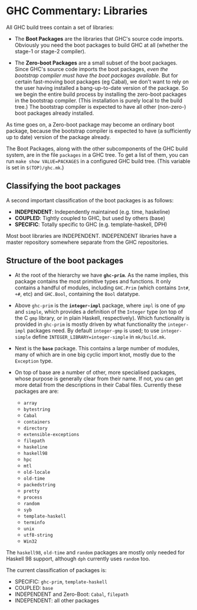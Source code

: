 # GHC Commentary: Libraries


All GHC build trees contain a set of libraries:

- The **Boot Packages** are the libraries that GHC's source code imports.  Obviously you need the boot packages to build GHC at all (whether the stage-1 or stage-2 compiler).

- The **Zero-boot Packages** are a small subset of the boot packages.  Since GHC's source code imports the boot packages, *even the bootstrap compiler must have the boot packages available*.  But for certain fast-moving boot packages (eg Cabal), we don't want to rely on the user having installed a bang-up-to-date version of the package.  So we begin the entire build process by installing the zero-boot packages in the bootstrap compiler.  (This installation is purely local to the build tree.)  The bootstrap compiler is expected to have all other (non-zero-) boot packages already installed.


As time goes on, a Zero-boot package may become an ordinary boot package, because the bootstrap compiler is expected to have (a sufficiently up to date) version of the package already.


The Boot Packages, along with the other subcomponents of the GHC build system, are in the file `packages` in a GHC tree. To get a list of them, you can run `make show VALUE=PACKAGES` in a configured GHC build tree.  (This variable is set in `$(TOP)/ghc.mk`.)

## Classifying the boot packages


A second important classification of the boot packages is as follows:

- **INDEPENDENT**: Independently maintained (e.g. time, haskeline)
- **COUPLED**: Tightly coupled to GHC, but used by others (base)
- **SPECIFIC**: Totally specific to GHC (e.g. template-haskell, DPH)


Most boot libraries are INDEPENDENT.  INDEPENDENT libraries have a
master repository somewhere separate from the GHC repositories.

## Structure of the boot packages

- At the root of the hierarchy we have **`ghc-prim`**. As the name implies, this package contains the most primitive types and functions. It only contains a handful of modules, including `GHC.Prim` (which contains `Int#`, `+#`, etc) and `GHC.Bool`, containing the `Bool` datatype.

- Above `ghc-prim` is the **`integer-impl`** package, where `impl` is one of `gmp` and `simple`, which provides a definition of the `Integer` type (on top of the C `gmp` library, or in plain Haskell, respectively). Which functionality is provided in `ghc-prim` is mostly driven by what functionality the `integer-impl` packages need. By default `integer-gmp` is used; to use `integer-simple` define `INTEGER_LIBRARY=integer-simple` in `mk/build.mk`.

- Next is the **`base`** package. This contains a large number of modules, many of which are in one big cyclic import knot, mostly due to the `Exception` type.

- On top of base are a number of other, more specialised packages, whose purpose is generally clear from their name. If not, you can get more detail from the descriptions in their Cabal files.  Currently these packages are are:

  - `array`
  - `bytestring`
  - `Cabal`
  - `containers`
  - `directory`
  - `extensible-exceptions`
  - `filepath`
  - `haskeline`
  - `haskell98`
  - `hpc`
  - `mtl`
  - `old-locale`
  - `old-time`
  - `packedstring`
  - `pretty`
  - `process`
  - `random`
  - `syb`
  - `template-haskell`
  - `terminfo`
  - `unix`
  - `utf8-string`
  - `Win32`


The `haskell98`, `old-time` and `random` packages are mostly only needed for Haskell 98 support, although `dph` currently uses `random` too.


The current classification of packages is:

- SPECIFIC: `ghc-prim`, `template-haskell`
- COUPLED: `base`
- INDEPENDENT and Zero-Boot: `Cabal`, `filepath`
- INDEPENDENT: all other packages
